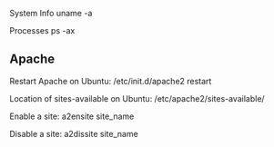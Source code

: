 System Info
    uname -a

Processes
    ps -ax

## Apache
Restart Apache on Ubuntu:
    /etc/init.d/apache2 restart

Location of sites-available on Ubuntu:
    /etc/apache2/sites-available/

Enable a site:
    a2ensite site_name

Disable a site:
    a2dissite site_name
